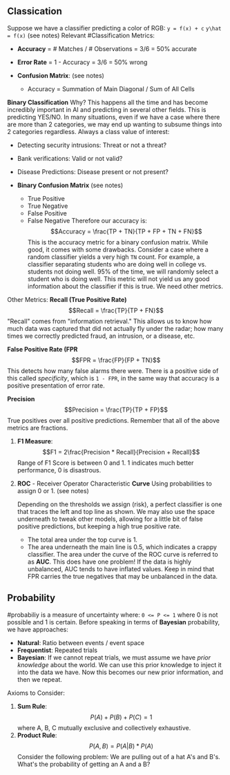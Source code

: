 ## Classication 
Suppose we have a classifier predicting a color of RGB:
`y = f(x) + c`
`y\hat = f(x)`
(see notes)
Relevant #Classification Metrics:
- **Accuracy** = # Matches / # Observations = 3/6 = 50% accurate
- **Error Rate** = 1 - Accuracy = 3/6 = 50% wrong

- **Confusion Matrix**:
(see notes)
	- Accuracy = Summation of Main Diagonal / Sum of All Cells 

**Binary Classification**
Why? This happens all the time and has become incredibly important in AI and predicting in several other fields. This is predicting YES/NO. 
In many situations, even if we have a case where there are more than 2 categories, we may end up wanting to subsume things into 2 categories regardless. 
Always a class value of interest:
- Detecting security intrusions: Threat or not a threat?
- Bank verifications: Valid or not valid?
- Disease Predictions: Disease present or not present?

- **Binary Confusion Matrix**
(see notes)
	- True Positive 
	- True Negative
	- False Positive 
	- False Negative 
Therefore our accuracy is:
$$Accuracy = \frac{TP + TN}{TP + FP + TN + FN}$$
This is the accuracy metric for a binary confusion matrix. While good, it comes with some drawbacks. Consider a case where a random classifier yields a very high `TN` count. For example, a classifier separating students who are doing well in college vs. students not doing well. 95% of the time, we will randomly select a student who is doing well. This metric will not yield us any good information about the classifier if this is true. We need other metrics. 

Other Metrics:
**Recall (True Positive Rate)**
$$Recall = \frac{TP}{TP + FN}$$
"Recall" comes from "information retrieval." This allows us to know how much data was captured that did not actually fly under the radar; how many times we correctly predicted fraud, an intrusion, or a disease, etc.

**False Positive Rate (FPR**
$$FPR = \frac{FP}{FP + TN}$$
This detects how many false alarms there were. There is a positive side of this called *specificity*, which is `1 - FPR`, in the same way that accuracy is a positive presentation of error rate. 

**Precision**
$$Precision = \frac{TP}{TP + FP}$$
True positives over all positive predictions. 
Remember that all of the above metrics are fractions. 

1) **F1 Measure**:
	$$F1 = 2\frac{Precision * Recall}{Precision + Recall}$$
	Range of F1 Score is between 0 and 1. 
	1 indicates much better performance, 0 is disastrous. 
2) **ROC** - Receiver Operator Characteristic **Curve**
	Using probabilities to assign 0 or 1. 
	(see notes)
	
	Depending on the thresholds we assign (risk), a perfect classifier is one that traces the left and top line as shown. We may also use the space underneath to tweak other models, allowing for a little bit of false positive predictions, but keeping a high true positive rate. 
	- The total area under the top curve is 1.
	- The area underneath the main line is 0.5, which indicates a crappy classifier. 
	The area under the curve of the ROC curve is referred to as **AUC**. 
	This does have one problem!
		If the data is highly unbalanced, AUC tends to have inflated values. Keep in mind that FPR carries the true negatives that may be unbalanced in the data. 

## Probability 
#probabiliy is a measure of uncertainty where:
`0 <= P <= 1` where 0 is not possible and 1 is certain. 
Before speaking in terms of **Bayesian** probability, we have approaches:
- **Natural**: Ratio between events / event space 
- **Frequentist**: Repeated trials 
- **Bayesian**: If we cannot repeat trials, we must assume we have *prior knowledge* about the world. We can use this prior knowledge to inject it into the data we have. Now this becomes our new prior information, and then we repeat. 

Axioms to Consider:
1) **Sum Rule**: $$P(A) + P(B) + P(C) = 1$$ where A, B, C mutually exclusive and collectively exhaustive. 
2) **Product Rule**: $$P(A, B) = P(A|B) * P(A)$$ Consider the following problem:
	We are pulling out of a hat A's and B's. What's the probability of getting an A and a B?
	